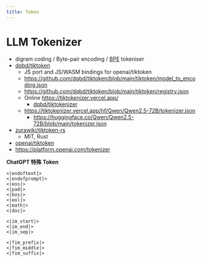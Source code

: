 ```yaml
---
title: Token
---
```


# LLM Tokenizer

- digram coding / Byte-pair encoding / [BPE](https://en.wikipedia.org/wiki/Byte_pair_encoding) tokeniser
- [dqbd/tiktoken](https://github.com/dqbd/tiktoken)
  - JS port and JS/WASM bindings for openai/tiktoken
  - https://github.com/dqbd/tiktoken/blob/main/tiktoken/model_to_encoding.json
  - https://github.com/dqbd/tiktoken/blob/main/tiktoken/registry.json
  - Online https://tiktokenizer.vercel.app/
    - [dqbd/tiktokenizer](https://github.com/dqbd/tiktokenizer)
  - https://tiktokenizer.vercel.app/hf/Qwen/Qwen2.5-72B/tokenizer.json
    - https://huggingface.co/Qwen/Qwen2.5-72B/blob/main/tokenizer.json
- [zurawiki/tiktoken-rs](https://github.com/zurawiki/tiktoken-rs)
  - MIT, Rust
- [openai/tiktoken](https://github.com/openai/tiktoken)
- https://platform.openai.com/tokenizer

**ChatGPT 特殊 Token**

```
<|endoftext|>
<|endofprompt|>
<|eos|>
<|pad|>
<|bos|>
<|eol|>
<|math|>
<|doc|>

<|im_start|>
<|im_end|>
<|im_sep|>

<|fim_prefix|>
<|fim_middle|>
<|fim_suffix|>
```
